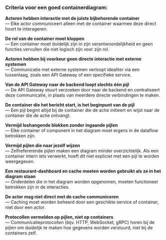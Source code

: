  ### **Criteria voor een goed containerdiagram:**  
 **Actoren hebben interactie met de juiste bijbehorende container**  
— Elke actor communiceert alleen met de container waarmee deze direct hoort te interageren.  

 **De rol van de container moet kloppen**  
— Een container moet duidelijk zijn in zijn verantwoordelijkheid en geen functies vervullen die niet logisch zijn voor zijn rol.  

 **Actoren hebben bij voorkeur geen directe interactie met externe systemen**  
— Communicatie met externe systemen verloopt idealiter via een tussenlaag, zoals een API Gateway of een specifieke service.  

 **Van de API Gateway naar de backend loopt slechts één pijl**  
— De API Gateway stuurt verzoeken door naar de backend en centraliseert deze communicatie, in plaats van meerdere directe verbindingen te maken.  

 **De container die het bericht start, is het beginpunt van de pijl**  
— Een pijl begint altijd bij de container die de actie initieert en wijst naar de container die de actie ontvangt.  

 **Vermijd loshangende blokken zonder ingaande pijlen**  
— Elke container of component in het diagram moet ergens in de dataflow betrokken zijn.  

 **Vermijd pijlen die naar jezelf wijzen**  
— Zelfrefererende pijlen maken een diagram minder overzichtelijk. Als een container intern iets verwerkt, hoeft dit niet expliciet met een pijl te worden weergegeven.  

 **Een restaurant-dashboard en cache moeten worden gebruikt als ze in het diagram staan**  
— Onderdelen die in het diagram worden opgenomen, moeten functioneel betrokken zijn in de interacties.  

 **De actor mag niet direct met de cache communiceren**  
— Caching moet worden beheerd door een geschikte service of container, niet door een actor.  

 **Protocollen vermelden op pijlen, niet op containers**  
— Communicatieprotocollen (bijv. HTTP, WebSocket, gRPC) horen bij de pijlen om duidelijk te maken hoe gegevens worden verstuurd, niet bij de containers zelf.  
